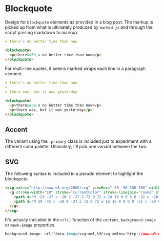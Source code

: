 # Blockquote

Design for `blockquote` elements as provided in a blog post. The markup is picked up from what is ultimately produced by `marked.js` and through the script parsing markdown to markup.

```md
> there's no better time than now
```

```html
<blockquote>
  <p>there&#39;s no better time than now</p>
</blockquote>
```

For multi-line quotes, it seems marked wraps each line in a paragraph element.

```md
> there's no better time than now
>
> there was, but it was yesterday
```

```html
<blockquote>
  <p>there&#39;s no better time than now</p>
  <p>there was, but it was yesterday</p>
</blockquote>
```

## Accent

The variant using the `.primary` class is included just to experiment with a different color palette. Ultimately, I'll pick one variant between the two.

## SVG

The following syntax is included in a pseudo element to highlight the blockquote.

```html
<svg xmlns="http://www.w3.org/2000/svg" viewBox="-50 -50 100 100" width="42" height="42">
  <g stroke-width="10" stroke="currentColor" stroke-linejoin="round" stroke-linecap="round" fill="currentColor">
    <path d="M -23 -27 c -20 8 -37.5 72 0 72 a 16 16 0 0 0 0 -32 c -20 0 -15 -35 0 -40" />
    <path d="M 29 -45 c -20 8 -37.5 72 0 72 a 16 16 0 0 0 0 -32 c -20 0 -15 -35 0 -40" />
  </g>
</svg>
```

It's actually included in the `url()` function of the `content`, `background-image` or `mask-image` properties.

```css
background-image: url("data:image/svg+xml,%3Csvg xmlns='http://www.w3.org/2000/svg' viewBox='-50 -50 100 100' width='42' height='42'%3E%3Cg stroke-width='10' stroke='currentColor' stroke-linejoin='round' stroke-linecap='round' fill='currentColor'%3E%3Cpath d='M -23 -27 c -20 8 -37.5 72 0 72 a 16 16 0 0 0 0 -32 c -20 0 -15 -35 0 -40' /%3E%3Cpath d='M 29 -45 c -20 8 -37.5 72 0 72 a 16 16 0 0 0 0 -32 c -20 0 -15 -35 0 -40' /%3E%3C/g%3E%3C/svg%3E");
```
